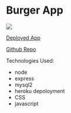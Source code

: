 # Burger App

![](https://user-images.githubusercontent.com/55564982/83287135-fd4b7000-a195-11ea-8c35-3a4066cd6a76.png)

[Deployed App](https://burgersdevoured11.herokuapp.com/)

[Github Repo](https://github.com/alanhlee/burger)

Technologies Used:
- node
- express
- mysql2
- heroku depoloyment
- CSS
- javascript
